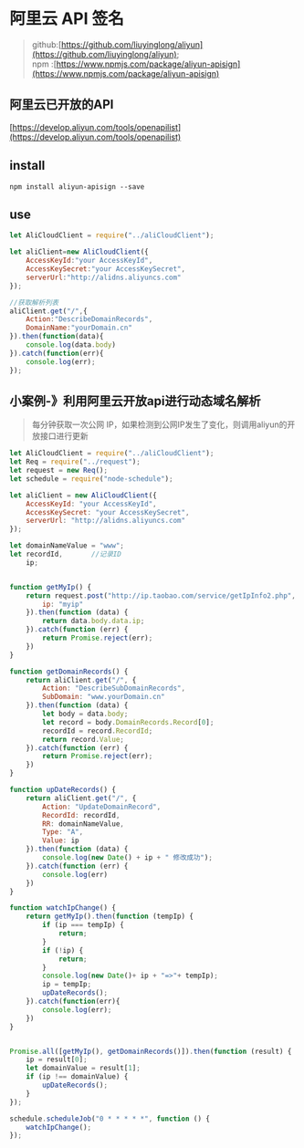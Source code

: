 # 阿里云 API 签名

> github:[https://github.com/liuyinglong/aliyun](https://github.com/liuyinglong/aliyun);  
> npm :[https://www.npmjs.com/package/aliyun-apisign](https://www.npmjs.com/package/aliyun-apisign)

## 阿里云已开放的API
[https://develop.aliyun.com/tools/openapilist](https://develop.aliyun.com/tools/openapilist)

## install
```
npm install aliyun-apisign --save
```

## use
```js
let AliCloudClient = require("../aliCloudClient");

let aliClient=new AliCloudClient({
    AccessKeyId:"your AccessKeyId",
    AccessKeySecret:"your AccessKeySecret",
    serverUrl:"http://alidns.aliyuncs.com"
});

//获取解析列表
aliClient.get("/",{
    Action:"DescribeDomainRecords",
    DomainName:"yourDomain.cn"
}).then(function(data){
    console.log(data.body)
}).catch(function(err){
    console.log(err);
});
```


## 小案例-》利用阿里云开放api进行动态域名解析

> 每分钟获取一次公网 IP，如果检测到公网IP发生了变化，则调用aliyun的开放接口进行更新

```js
let AliCloudClient = require("../aliCloudClient");
let Req = require("../request");
let request = new Req();
let schedule = require("node-schedule");

let aliClient = new AliCloudClient({
    AccessKeyId: "your AccessKeyId",
    AccessKeySecret: "your AccessKeySecret",
    serverUrl: "http://alidns.aliyuncs.com"
});

let domainNameValue = "www";
let recordId,       //记录ID
    ip;


function getMyIp() {
    return request.post("http://ip.taobao.com/service/getIpInfo2.php", {
        ip: "myip"
    }).then(function (data) {
        return data.body.data.ip;
    }).catch(function (err) {
        return Promise.reject(err);
    })
}

function getDomainRecords() {
    return aliClient.get("/", {
        Action: "DescribeSubDomainRecords",
        SubDomain: "www.yourDomain.cn"
    }).then(function (data) {
        let body = data.body;
        let record = body.DomainRecords.Record[0];
        recordId = record.RecordId;
        return record.Value;
    }).catch(function (err) {
        return Promise.reject(err);
    })
}

function upDateRecords() {
    return aliClient.get("/", {
        Action: "UpdateDomainRecord",
        RecordId: recordId,
        RR: domainNameValue,
        Type: "A",
        Value: ip
    }).then(function (data) {
        console.log(new Date() + ip + " 修改成功");
    }).catch(function (err) {
        console.log(err)
    })
}

function watchIpChange() {
    return getMyIp().then(function (tempIp) {
        if (ip === tempIp) {
            return;
        }
        if (!ip) {
            return;
        }
        console.log(new Date()+ ip + "=>"+ tempIp);
        ip = tempIp;
        upDateRecords();
    }).catch(function(err){
        console.log(err);
    })
}


Promise.all([getMyIp(), getDomainRecords()]).then(function (result) {
    ip = result[0];
    let domainValue = result[1];
    if (ip !== domainValue) {
        upDateRecords();
    }
});

schedule.scheduleJob("0 * * * * *", function () {
    watchIpChange();
});
```